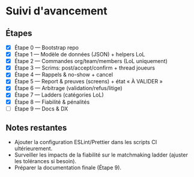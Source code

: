 # Suivi d'avancement

## Étapes

- [x] Étape 0 — Bootstrap repo
- [x] Étape 1 — Modèle de données (JSON) + helpers LoL
- [x] Étape 2 — Commandes org/team/members (LoL uniquement)
- [x] Étape 3 — Scrims: post/accept/confirm + thread joueurs
- [x] Étape 4 — Rappels & no-show + cancel
- [x] Étape 5 — Report & preuves (screens) + état « À VALIDER »
- [x] Étape 6 — Arbitrage (validation/refus/litige)
- [x] Étape 7 — Ladders (catégories LoL)
- [x] Étape 8 — Fiabilité & pénalités
- [ ] Étape 9 — Docs & DX

## Notes restantes

- Ajouter la configuration ESLint/Prettier dans les scripts CI ultérieurement.
- Surveiller les impacts de la fiabilité sur le matchmaking ladder (ajuster les tolérances si besoin).
- Préparer la documentation finale (Étape 9).
